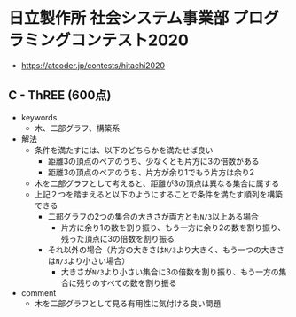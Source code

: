 # 日立製作所 社会システム事業部 プログラミングコンテスト2020
* https://atcoder.jp/contests/hitachi2020


## C - ThREE (600点)
* keywords
  - 木、二部グラフ、構築系
* 解法
  - 条件を満たすには、以下のどちらかを満たせば良い
    - 距離3の頂点のペアのうち、少なくとも片方に3の倍数がある
    - 距離3の頂点のペアのうち、片方が余り1でもう片方は余り2
  - 木を二部グラフとして考えると、距離が3の頂点は異なる集合に属する
  - 上記２つを踏まえると以下のようにすることで条件を満たす順列を構築できる
    - 二部グラフの2つの集合の大きさが両方とも`N/3`以上ある場合
      - 片方に余り1の数を割り振り、もう一方に余り2の数を割り振り、残った頂点に3の倍数を割り振る
    - それ以外の場合（片方の大きさは`N/3`より大きく、もう一つの大きさは`N/3`より小さい場合）
      - 大きさが`N/3`より小さい集合に3の倍数を割り振り、もう一方の集合に残りのすべての数を割り振る
* comment
  - 木を二部グラフとして見る有用性に気付ける良い問題
